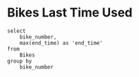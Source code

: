 # Bikes Last Time Used
```
select
    bike_number,
    max(end_time) as 'end_time'
from
    Bikes
group by
    bike_number
```